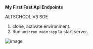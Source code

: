 **My First Fast Api Endpoints**  

ALTSCHOOL V3 SOE    

1. clone, activate environment.     
2. Run `unicron main:app` to start server.    

![image](https://github.com/luckychenko/student_api_endpoints/assets/23339175/2d350beb-5cde-4984-b035-43674973c5b1)
